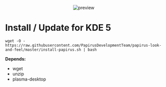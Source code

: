 <p align="center">
  <img src="https://raw.githubusercontent.com/PapirusDevelopmentTeam/papirus-look-and-feel/master/preview.png" alt="preview"/>
</p>

# Install / Update for KDE 5
```
wget -O - https://raw.githubusercontent.com/PapirusDevelopmentTeam/papirus-look-and-feel/master/install-papirus.sh | bash
```
**Depends:**
- wget
- unzip
- plasma-desktop
